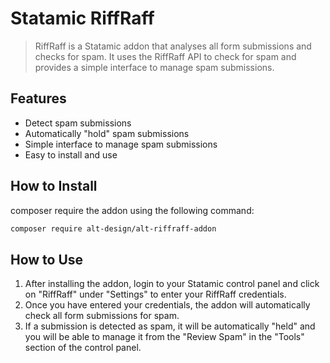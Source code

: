 # Statamic RiffRaff 

> RiffRaff is a Statamic addon that analyses all form submissions and checks for spam. It uses the RiffRaff API to check for spam and provides a simple interface to manage spam submissions.

## Features

- Detect spam submissions 
- Automatically "hold" spam submissions
- Simple interface to manage spam submissions
- Easy to install and use

## How to Install

composer require the addon using the following command:

``` bash
composer require alt-design/alt-riffraff-addon
```

## How to Use

1. After installing the addon, login to your Statamic control panel and click on "RiffRaff" under "Settings" to enter your RiffRaff credentials.
2. Once you have entered your credentials, the addon will automatically check all form submissions for spam.
3. If a submission is detected as spam, it will be automatically "held" and you will be able to manage it from the "Review Spam" in the "Tools" section of the control panel.

